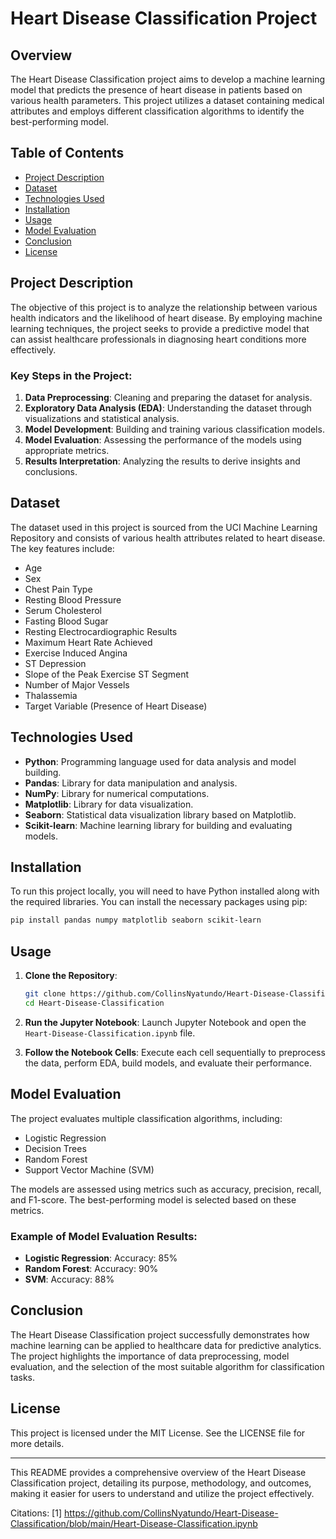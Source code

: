 # Heart Disease Classification Project

## Overview

The Heart Disease Classification project aims to develop a machine learning model that predicts the presence of heart disease in patients based on various health parameters. This project utilizes a dataset containing medical attributes and employs different classification algorithms to identify the best-performing model.

## Table of Contents

- [Project Description](#project-description)
- [Dataset](#dataset)
- [Technologies Used](#technologies-used)
- [Installation](#installation)
- [Usage](#usage)
- [Model Evaluation](#model-evaluation)
- [Conclusion](#conclusion)
- [License](#license)

## Project Description

The objective of this project is to analyze the relationship between various health indicators and the likelihood of heart disease. By employing machine learning techniques, the project seeks to provide a predictive model that can assist healthcare professionals in diagnosing heart conditions more effectively.

### Key Steps in the Project:

1. **Data Preprocessing**: Cleaning and preparing the dataset for analysis.
2. **Exploratory Data Analysis (EDA)**: Understanding the dataset through visualizations and statistical analysis.
3. **Model Development**: Building and training various classification models.
4. **Model Evaluation**: Assessing the performance of the models using appropriate metrics.
5. **Results Interpretation**: Analyzing the results to derive insights and conclusions.

## Dataset

The dataset used in this project is sourced from the UCI Machine Learning Repository and consists of various health attributes related to heart disease. The key features include:

- Age
- Sex
- Chest Pain Type
- Resting Blood Pressure
- Serum Cholesterol
- Fasting Blood Sugar
- Resting Electrocardiographic Results
- Maximum Heart Rate Achieved
- Exercise Induced Angina
- ST Depression
- Slope of the Peak Exercise ST Segment
- Number of Major Vessels
- Thalassemia
- Target Variable (Presence of Heart Disease)

## Technologies Used

- **Python**: Programming language used for data analysis and model building.
- **Pandas**: Library for data manipulation and analysis.
- **NumPy**: Library for numerical computations.
- **Matplotlib**: Library for data visualization.
- **Seaborn**: Statistical data visualization library based on Matplotlib.
- **Scikit-learn**: Machine learning library for building and evaluating models.

## Installation

To run this project locally, you will need to have Python installed along with the required libraries. You can install the necessary packages using pip:

```bash
pip install pandas numpy matplotlib seaborn scikit-learn
```

## Usage

1. **Clone the Repository**:
   ```bash
   git clone https://github.com/CollinsNyatundo/Heart-Disease-Classification.git
   cd Heart-Disease-Classification
   ```

2. **Run the Jupyter Notebook**:
   Launch Jupyter Notebook and open the `Heart-Disease-Classification.ipynb` file.

3. **Follow the Notebook Cells**:
   Execute each cell sequentially to preprocess the data, perform EDA, build models, and evaluate their performance.

## Model Evaluation

The project evaluates multiple classification algorithms, including:

- Logistic Regression
- Decision Trees
- Random Forest
- Support Vector Machine (SVM)

The models are assessed using metrics such as accuracy, precision, recall, and F1-score. The best-performing model is selected based on these metrics.

### Example of Model Evaluation Results:

- **Logistic Regression**: Accuracy: 85%
- **Random Forest**: Accuracy: 90%
- **SVM**: Accuracy: 88%

## Conclusion

The Heart Disease Classification project successfully demonstrates how machine learning can be applied to healthcare data for predictive analytics. The project highlights the importance of data preprocessing, model evaluation, and the selection of the most suitable algorithm for classification tasks.

## License

This project is licensed under the MIT License. See the LICENSE file for more details. 

---

This README provides a comprehensive overview of the Heart Disease Classification project, detailing its purpose, methodology, and outcomes, making it easier for users to understand and utilize the project effectively.

Citations:
[1] https://github.com/CollinsNyatundo/Heart-Disease-Classification/blob/main/Heart-Disease-Classification.ipynb
